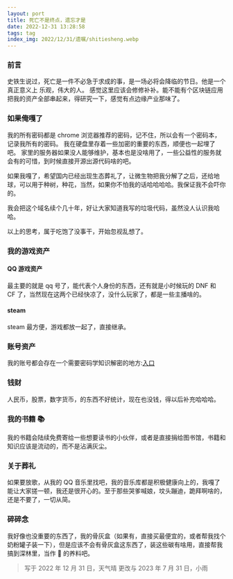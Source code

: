 ```yaml
---
layout: port
title: 死亡不是终点，遗忘才是
date: 2022-12-31 13:28:58
tags: tag
index_img: 2022/12/31/遗嘱/shitiesheng.webp
---
```


### 前言

史铁生说过，死亡是一件不必急于求成的事，是一场必将会降临的节日。他是一个真正意义上
乐观，伟大的人。
感觉这里应该会修修补补。能不能有个区块链应用把我的资产全部串起来，得研究一下，感觉有点边缘产业那味了。

### 如果俺嘎了

我的所有密码都是 chrome 浏览器推荐的密码，记不住，所以会有一个密码本，记录我所有的密码。
我在硬盘里存着一些加密的重要的东西，顺便也一起埋了吧。
家里的服务器如果没人能够维护，基本也是没啥用了，一些公益性的服务就会有的可惜，到时候直接开源出源代码啥的吧。

如果我嘎了，希望国内已经出现生态葬礼了，让微生物把我分解了之后，还给地球，可以用于种树，种花，当然，如果你不怕我的话哈哈哈哈。我保证我不会吓你的。

我会把这个域名续个几十年，好让大家知道我写的垃圾代码，虽然没人认识我哈哈。

以上的思考，属于吃饱了没事干，开始忽视乱想了。

### 我的游戏资产

#### QQ 游戏资产

最主要的就是 qq 号了，能代表个人身份的东西，还有就是小时候玩的 DNF 和 CF 了，当然现在这两个已经快凉了，没什么玩家了，都是一些主播啥的。

#### steam

steam 最方便，游戏都放一起了，直接继承。

### 账号资产

我的账号都会存在一个需要密码学知识解密的地方:[入口](https://waterbang.top)

### 钱财

人民币，股票，数字货币，的东西不好统计，现在也没钱，得以后补充哈哈哈。

### 我的书籍 📚

我的书籍会陆续免费寄给一些想要读书的小伙伴，或者是直接捐给图书馆，书籍和知识应该是流动的，而不是沾满灰尘。

### 关于葬礼

如果要放歌，从我的 QQ 音乐里找吧，我的音乐库都是积极健康向上的，我嘎了能让大家搓一顿，我还是很开心的。至于那些哭爹喊娘，坟头蹦迪，跪拜啊啥的，还是不要了，一切从简。

### 碎碎念

我好像也没重要的东西了，我的骨灰盒（如果有，直接买最便宜的，或者帮我找个奶粉罐子装一下），但是应该不会有骨灰盒这东西了，装这些碳有啥用，直接帮我搞到深林里，当作 🌲 的养料吧。

> 写于 2022 年 12 月 31 日，天气晴
> 更改与 2023 年 7 月 31 日，小雨
